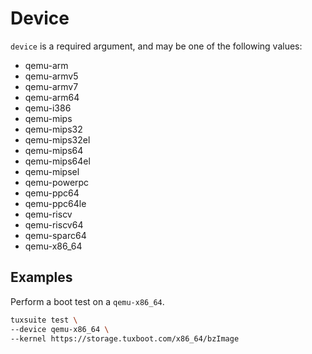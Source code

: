 # Device

`device` is a required argument, and may be one of the following values:

* qemu-arm
* qemu-armv5
* qemu-armv7
* qemu-arm64
* qemu-i386
* qemu-mips
* qemu-mips32
* qemu-mips32el
* qemu-mips64
* qemu-mips64el
* qemu-mipsel
* qemu-powerpc
* qemu-ppc64
* qemu-ppc64le
* qemu-riscv
* qemu-riscv64
* qemu-sparc64
* qemu-x86_64

## Examples

Perform a boot test on a `qemu-x86_64`.

```sh
tuxsuite test \
--device qemu-x86_64 \
--kernel https://storage.tuxboot.com/x86_64/bzImage
```

